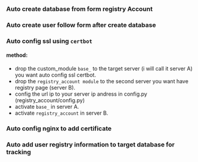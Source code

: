 ### Auto create database from form registry Account

### Auto create user follow form after create database

### Auto config ssl using `certbot`
#### method:
  + drop the custom_module `base_` to the target server (i will call it server A) you want auto config ssl certbot.
  + drop the `registry_account module` to the second server you want have registry page (server B).
  + config the url ip to your server ip andress in config.py (registry_account/config.py)
  + activate `base_` in server A.
  + activate `registry_account` in server B.

### Auto config nginx to add certificate

### Auto add user registry information to target database for tracking 

